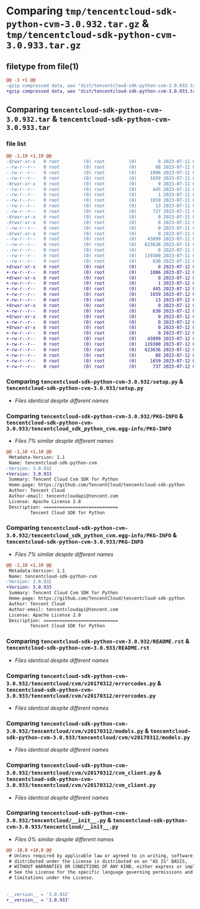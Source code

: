 # Comparing `tmp/tencentcloud-sdk-python-cvm-3.0.932.tar.gz` & `tmp/tencentcloud-sdk-python-cvm-3.0.933.tar.gz`

## filetype from file(1)

```diff
@@ -1 +1 @@
-gzip compressed data, was "dist/tencentcloud-sdk-python-cvm-3.0.932.tar", last modified: Tue Jul 11 00:40:43 2023, max compression
+gzip compressed data, was "dist/tencentcloud-sdk-python-cvm-3.0.933.tar", last modified: Wed Jul 12 00:24:15 2023, max compression
```

## Comparing `tencentcloud-sdk-python-cvm-3.0.932.tar` & `tencentcloud-sdk-python-cvm-3.0.933.tar`

### file list

```diff
@@ -1,19 +1,19 @@
-drwxr-xr-x   0 root         (0) root         (0)        0 2023-07-11 00:40:43.000000 tencentcloud-sdk-python-cvm-3.0.932/
--rw-r--r--   0 root         (0) root         (0)       88 2023-07-11 00:40:43.000000 tencentcloud-sdk-python-cvm-3.0.932/setup.cfg
--rw-r--r--   0 root         (0) root         (0)     1006 2023-07-11 00:40:43.000000 tencentcloud-sdk-python-cvm-3.0.932/setup.py
--rw-r--r--   0 root         (0) root         (0)     1659 2023-07-11 00:40:43.000000 tencentcloud-sdk-python-cvm-3.0.932/PKG-INFO
-drwxr-xr-x   0 root         (0) root         (0)        0 2023-07-11 00:40:43.000000 tencentcloud-sdk-python-cvm-3.0.932/tencentcloud_sdk_python_cvm.egg-info/
--rw-r--r--   0 root         (0) root         (0)      445 2023-07-11 00:40:43.000000 tencentcloud-sdk-python-cvm-3.0.932/tencentcloud_sdk_python_cvm.egg-info/SOURCES.txt
--rw-r--r--   0 root         (0) root         (0)        1 2023-07-11 00:40:43.000000 tencentcloud-sdk-python-cvm-3.0.932/tencentcloud_sdk_python_cvm.egg-info/dependency_links.txt
--rw-r--r--   0 root         (0) root         (0)     1659 2023-07-11 00:40:43.000000 tencentcloud-sdk-python-cvm-3.0.932/tencentcloud_sdk_python_cvm.egg-info/PKG-INFO
--rw-r--r--   0 root         (0) root         (0)       13 2023-07-11 00:40:43.000000 tencentcloud-sdk-python-cvm-3.0.932/tencentcloud_sdk_python_cvm.egg-info/top_level.txt
--rw-r--r--   0 root         (0) root         (0)      737 2023-07-11 00:40:43.000000 tencentcloud-sdk-python-cvm-3.0.932/README.rst
-drwxr-xr-x   0 root         (0) root         (0)        0 2023-07-11 00:40:43.000000 tencentcloud-sdk-python-cvm-3.0.932/tencentcloud/
-drwxr-xr-x   0 root         (0) root         (0)        0 2023-07-11 00:40:43.000000 tencentcloud-sdk-python-cvm-3.0.932/tencentcloud/cvm/
--rw-r--r--   0 root         (0) root         (0)        0 2023-07-11 00:40:43.000000 tencentcloud-sdk-python-cvm-3.0.932/tencentcloud/cvm/__init__.py
-drwxr-xr-x   0 root         (0) root         (0)        0 2023-07-11 00:40:43.000000 tencentcloud-sdk-python-cvm-3.0.932/tencentcloud/cvm/v20170312/
--rw-r--r--   0 root         (0) root         (0)    43899 2023-07-11 00:40:43.000000 tencentcloud-sdk-python-cvm-3.0.932/tencentcloud/cvm/v20170312/errorcodes.py
--rw-r--r--   0 root         (0) root         (0)   623636 2023-07-11 00:40:43.000000 tencentcloud-sdk-python-cvm-3.0.932/tencentcloud/cvm/v20170312/models.py
--rw-r--r--   0 root         (0) root         (0)        0 2023-07-11 00:40:43.000000 tencentcloud-sdk-python-cvm-3.0.932/tencentcloud/cvm/v20170312/__init__.py
--rw-r--r--   0 root         (0) root         (0)   119300 2023-07-11 00:40:43.000000 tencentcloud-sdk-python-cvm-3.0.932/tencentcloud/cvm/v20170312/cvm_client.py
--rw-r--r--   0 root         (0) root         (0)      630 2023-07-11 00:40:43.000000 tencentcloud-sdk-python-cvm-3.0.932/tencentcloud/__init__.py
+drwxr-xr-x   0 root         (0) root         (0)        0 2023-07-12 00:24:15.000000 tencentcloud-sdk-python-cvm-3.0.933/
+-rw-r--r--   0 root         (0) root         (0)     1006 2023-07-12 00:24:15.000000 tencentcloud-sdk-python-cvm-3.0.933/setup.py
+drwxr-xr-x   0 root         (0) root         (0)        0 2023-07-12 00:24:15.000000 tencentcloud-sdk-python-cvm-3.0.933/tencentcloud_sdk_python_cvm.egg-info/
+-rw-r--r--   0 root         (0) root         (0)        1 2023-07-12 00:24:15.000000 tencentcloud-sdk-python-cvm-3.0.933/tencentcloud_sdk_python_cvm.egg-info/dependency_links.txt
+-rw-r--r--   0 root         (0) root         (0)      445 2023-07-12 00:24:15.000000 tencentcloud-sdk-python-cvm-3.0.933/tencentcloud_sdk_python_cvm.egg-info/SOURCES.txt
+-rw-r--r--   0 root         (0) root         (0)     1659 2023-07-12 00:24:15.000000 tencentcloud-sdk-python-cvm-3.0.933/tencentcloud_sdk_python_cvm.egg-info/PKG-INFO
+-rw-r--r--   0 root         (0) root         (0)       13 2023-07-12 00:24:15.000000 tencentcloud-sdk-python-cvm-3.0.933/tencentcloud_sdk_python_cvm.egg-info/top_level.txt
+drwxr-xr-x   0 root         (0) root         (0)        0 2023-07-12 00:24:15.000000 tencentcloud-sdk-python-cvm-3.0.933/tencentcloud/
+-rw-r--r--   0 root         (0) root         (0)      630 2023-07-12 00:24:15.000000 tencentcloud-sdk-python-cvm-3.0.933/tencentcloud/__init__.py
+drwxr-xr-x   0 root         (0) root         (0)        0 2023-07-12 00:24:15.000000 tencentcloud-sdk-python-cvm-3.0.933/tencentcloud/cvm/
+-rw-r--r--   0 root         (0) root         (0)        0 2023-07-12 00:24:15.000000 tencentcloud-sdk-python-cvm-3.0.933/tencentcloud/cvm/__init__.py
+drwxr-xr-x   0 root         (0) root         (0)        0 2023-07-12 00:24:15.000000 tencentcloud-sdk-python-cvm-3.0.933/tencentcloud/cvm/v20170312/
+-rw-r--r--   0 root         (0) root         (0)        0 2023-07-12 00:24:15.000000 tencentcloud-sdk-python-cvm-3.0.933/tencentcloud/cvm/v20170312/__init__.py
+-rw-r--r--   0 root         (0) root         (0)    43899 2023-07-12 00:24:15.000000 tencentcloud-sdk-python-cvm-3.0.933/tencentcloud/cvm/v20170312/errorcodes.py
+-rw-r--r--   0 root         (0) root         (0)   119300 2023-07-12 00:24:15.000000 tencentcloud-sdk-python-cvm-3.0.933/tencentcloud/cvm/v20170312/cvm_client.py
+-rw-r--r--   0 root         (0) root         (0)   623636 2023-07-12 00:24:15.000000 tencentcloud-sdk-python-cvm-3.0.933/tencentcloud/cvm/v20170312/models.py
+-rw-r--r--   0 root         (0) root         (0)       88 2023-07-12 00:24:15.000000 tencentcloud-sdk-python-cvm-3.0.933/setup.cfg
+-rw-r--r--   0 root         (0) root         (0)     1659 2023-07-12 00:24:15.000000 tencentcloud-sdk-python-cvm-3.0.933/PKG-INFO
+-rw-r--r--   0 root         (0) root         (0)      737 2023-07-12 00:24:15.000000 tencentcloud-sdk-python-cvm-3.0.933/README.rst
```

### Comparing `tencentcloud-sdk-python-cvm-3.0.932/setup.py` & `tencentcloud-sdk-python-cvm-3.0.933/setup.py`

 * *Files identical despite different names*

### Comparing `tencentcloud-sdk-python-cvm-3.0.932/PKG-INFO` & `tencentcloud-sdk-python-cvm-3.0.933/tencentcloud_sdk_python_cvm.egg-info/PKG-INFO`

 * *Files 7% similar despite different names*

```diff
@@ -1,10 +1,10 @@
 Metadata-Version: 1.1
 Name: tencentcloud-sdk-python-cvm
-Version: 3.0.932
+Version: 3.0.933
 Summary: Tencent Cloud Cvm SDK for Python
 Home-page: https://github.com/TencentCloud/tencentcloud-sdk-python
 Author: Tencent Cloud
 Author-email: tencentcloudapi@tencent.com
 License: Apache License 2.0
 Description: ============================
         Tencent Cloud SDK for Python
```

### Comparing `tencentcloud-sdk-python-cvm-3.0.932/tencentcloud_sdk_python_cvm.egg-info/PKG-INFO` & `tencentcloud-sdk-python-cvm-3.0.933/PKG-INFO`

 * *Files 7% similar despite different names*

```diff
@@ -1,10 +1,10 @@
 Metadata-Version: 1.1
 Name: tencentcloud-sdk-python-cvm
-Version: 3.0.932
+Version: 3.0.933
 Summary: Tencent Cloud Cvm SDK for Python
 Home-page: https://github.com/TencentCloud/tencentcloud-sdk-python
 Author: Tencent Cloud
 Author-email: tencentcloudapi@tencent.com
 License: Apache License 2.0
 Description: ============================
         Tencent Cloud SDK for Python
```

### Comparing `tencentcloud-sdk-python-cvm-3.0.932/README.rst` & `tencentcloud-sdk-python-cvm-3.0.933/README.rst`

 * *Files identical despite different names*

### Comparing `tencentcloud-sdk-python-cvm-3.0.932/tencentcloud/cvm/v20170312/errorcodes.py` & `tencentcloud-sdk-python-cvm-3.0.933/tencentcloud/cvm/v20170312/errorcodes.py`

 * *Files identical despite different names*

### Comparing `tencentcloud-sdk-python-cvm-3.0.932/tencentcloud/cvm/v20170312/models.py` & `tencentcloud-sdk-python-cvm-3.0.933/tencentcloud/cvm/v20170312/models.py`

 * *Files identical despite different names*

### Comparing `tencentcloud-sdk-python-cvm-3.0.932/tencentcloud/cvm/v20170312/cvm_client.py` & `tencentcloud-sdk-python-cvm-3.0.933/tencentcloud/cvm/v20170312/cvm_client.py`

 * *Files identical despite different names*

### Comparing `tencentcloud-sdk-python-cvm-3.0.932/tencentcloud/__init__.py` & `tencentcloud-sdk-python-cvm-3.0.933/tencentcloud/__init__.py`

 * *Files 0% similar despite different names*

```diff
@@ -10,8 +10,8 @@
 # Unless required by applicable law or agreed to in writing, software
 # distributed under the License is distributed on an "AS IS" BASIS,
 # WITHOUT WARRANTIES OR CONDITIONS OF ANY KIND, either express or implied.
 # See the License for the specific language governing permissions and
 # limitations under the License.
 
 
-__version__ = '3.0.932'
+__version__ = '3.0.933'
```

